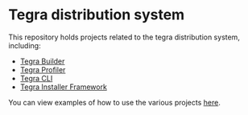 # Tegra distribution system
This repository holds projects related to the tegra distribution system, including:
- [Tegra Builder](lib/builder/README.md)
- [Tegra Profiler](lib/profiler/README.md)
- [Tegra CLI](lib/cli/README.md)
- [Tegra Installer Framework](lib/installer/README.md)

You can view examples of how to use the various projects [here](examples/README.md).